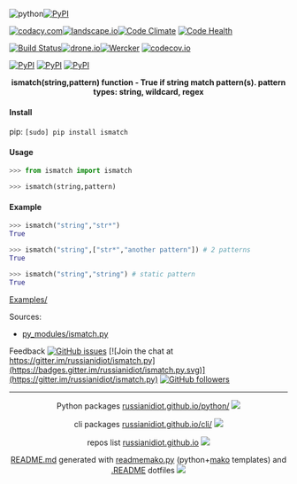 ![python](https://img.shields.io/badge/language-python-blue.svg)[![PyPI](https://img.shields.io/pypi/pyversions/ismatch.svg)](https://pypi.python.org/pypi/ismatch)

[![codacy.com](https://img.shields.io/codacy/e58b4e41a8944871be85cd35f1626102.svg)](https://www.codacy.com/app/russianidiot-github/ismatch-py/dashboard)[![landscape.io](https://landscape.io/github/russianidiot/ismatch.py/master/landscape.svg?style=flat)](https://landscape.io/github/russianidiot/ismatch.py/master)[![Code Climate](https://img.shields.io/codeclimate/github/russianidiot/ismatch.py.svg)](https://codeclimate.com/github/russianidiot/ismatch.py)
[![Code Health](https://scrutinizer-ci.com/g/russianidiot/ismatch.py/badges/quality-score.png?b=master)](https://scrutinizer-ci.com/g/russianidiot/ismatch.py)

[![Build Status](https://travis-ci.org/russianidiot/ismatch.py.svg?branch=master)](https://travis-ci.org/russianidiot/ismatch.py)[![drone.io](https://drone.io/github.com/russianidiot/ismatch.py/status.png)](https://drone.io/github.com/russianidiot/ismatch.py)[![Wercker](https://img.shields.io/wercker/ci/russianidiot/ismatch.py.svg)](https://app.wercker.com/#applications/570bf0fb3f1a8913740466d7/)
[![codecov.io](https://codecov.io/github/russianidiot/ismatch.py/coverage.svg?branch=master)](https://codecov.io/github/russianidiot/ismatch.py?branch=master)

[![PyPI](https://img.shields.io/pypi/v/ismatch.svg)](https://pypi.python.org/pypi/ismatch)
[![PyPI](https://img.shields.io/pypi/dm/ismatch.svg)](https://pypi.python.org/pypi/ismatch)
[![PyPI](https://img.shields.io/pypi/dd/ismatch.svg)](https://pypi.python.org/pypi/ismatch)

<p align="center">
    <b>ismatch(string,pattern) function - True if string match pattern(s). pattern types: string, wildcard, regex</b>
</p>

#### Install

pip: 
`[sudo] pip install ismatch`

#### Usage

```python
>>> from ismatch import ismatch

>>> ismatch(string,pattern)
```

#### Example

```python
>>> ismatch("string","str*")
True

>>> ismatch("string",["str*","another pattern"]) # 2 patterns
True

>>> ismatch("string","string") # static pattern
True
```

[Examples/](https://github.com/russianidiot/ismatch.py/tree/master/Examples)

Sources:
*	[py_modules/ismatch.py](https://github.com/russianidiot/ismatch.py/blob/master/py_modules/ismatch.py)

Feedback
[![GitHub issues](https://img.shields.io/github/issues/russianidiot/ismatch.py.svg)](https://github.com/russianidiot/ismatch.py/issues)
[![Join the chat at https://gitter.im/russianidiot/ismatch.py](https://badges.gitter.im/russianidiot/ismatch.py.svg)](https://gitter.im/russianidiot/ismatch.py)
[![GitHub followers](https://img.shields.io/github/followers/russianidiot.svg?style=social&label=Follow)](https://github.com/russianidiot)

* * *

<p align="center">
	Python packages <a href="http://russianidiot.github.io/python/">russianidiot.github.io/python/</a>
	<img src="http://russianidiot.github.io/images/python/16.png" />
</p>
<p align="center">
	cli packages <a href="http://russianidiot.github.io/python/">russianidiot.github.io/cli/</a>
<img src="http://russianidiot.github.io/images/cli/16.png" />
</p>

<p align="center">
	repos list <a href="http://russianidiot.github.io/">russianidiot.github.io</a> <img src="http://russianidiot.github.io/images/star/16.png" />
</p>

<p align="center">
	<a href="https://raw.githubusercontent.com/russianidiot/ismatch.py/master/README.md">README.md</a> generated with <a href="https://github.com/russianidiot/readme-mako.py">readmemako.py</a> (python+<a href="http://www.makotemplates.org/">mako</a> templates) and <a href="https://github.com/russianidiot-dotfiles/.README">.README</a> dotfiles 
<img src="http://russianidiot.github.io/images/book/16.png">
</p>
